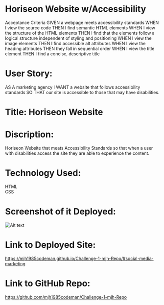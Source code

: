 # Horiseon Website w/Accessibility 

Acceptance Criteria
GIVEN a webpage meets accessibility standards
WHEN I view the source code
THEN I find semantic HTML elements
WHEN I view the structure of the HTML elements
THEN I find that the elements follow a logical structure independent of styling and positioning
WHEN I view the image elements
THEN I find accessible alt attributes
WHEN I view the heading attributes
THEN they fall in sequential order
WHEN I view the title element
THEN I find a concise, descriptive title

# User Story:
AS A marketing agency
I WANT a website that follows accessibility standards
SO THAT our site is accessible to those that may have disabilities.  

# Title: Horiseon Website

# Discription: 
Horiseon Website that meats Accessibility Standards so that when a user with disabilities access the site they are able to experience the content.   
# Technology Used:
HTML <br/>
CSS

# Screenshot of it Deployed: 
![Alt text](https://photos.google.com/photo/AF1QipOiZfzjoft0TmJ7ObzWp9hhbsV19Gw8C-QH_xEF) 

# Link to Deployed Site:
https://mjh1985codeman.github.io/Challenge-1-mjh-Repo/#social-media-marketing
# Link to GitHub Repo: 
https://github.com/mjh1985codeman/Challenge-1-mjh-Repo